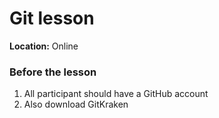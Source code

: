 # Git lesson

**Location:** Online

### Before the lesson

1. All participant should have a GitHub account
2. Also download GitKraken

